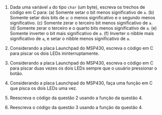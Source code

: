 1. Dada uma variável `a` do tipo `char` (um byte), escreva os trechos de código em C para:
	(a) Somente setar o bit menos significativo de `a`.
	(b) Somente setar dois bits de `a`: o menos significativo e o segundo menos significativo.
	(c) Somente zerar o terceiro bit menos significativo de `a`.
	(d) Somente zerar o terceiro e o quarto bits menos significativo de `a`.
	(e) Somente inverter o bit mais significativo de `a`.
	(f) Inverter o nibble mais significativo de `a`, e setar o nibble menos significativo de `a`. 

2. Considerando a placa Launchpad do MSP430, escreva o código em C para piscar os dois LEDs ininterruptamente.

3. Considerando a placa Launchpad do MSP430, escreva o código em C para piscar duas vezes os dois LEDs sempre que o usuário pressionar o botão.

4. Considerando a placa Launchpad do MSP430, faça uma função em C que pisca os dois LEDs uma vez.

5. Reescreva o código da questão 2 usando a função da questão 4.

6. Reescreva o código da questão 3 usando a função da questão 4.
